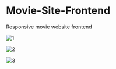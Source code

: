 # Movie-Site-Frontend
Responsive movie website frontend

![1](https://cloud.githubusercontent.com/assets/24875416/22464476/ae0d1fea-e7bf-11e6-9766-de247908fee6.png)

![2](https://cloud.githubusercontent.com/assets/24875416/22464493/c1254490-e7bf-11e6-81d6-fda2bf9b10e2.png)

![3](https://cloud.githubusercontent.com/assets/24875416/22464506/d65752ae-e7bf-11e6-892d-66bef1b13c54.png)
